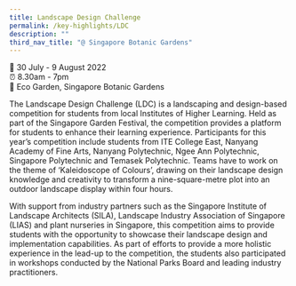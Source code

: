 ```yaml
---
title: Landscape Design Challenge
permalink: /key-highlights/LDC
description: ""
third_nav_title: "@ Singapore Botanic Gardens"
---
```

📆 30 July - 9 August 2022 <br>
⏰ 8.30am - 7pm <br>
📍 Eco Garden, Singapore Botanic Gardens <br>

The Landscape Design Challenge (LDC) is a landscaping and design-based competition for students from local Institutes of Higher Learning. Held as part of the Singapore Garden Festival, the competition provides a platform for students to enhance their learning experience. Participants for this year’s competition include students from ITE College East, Nanyang Academy of Fine Arts, Nanyang Polytechnic, Ngee Ann Polytechnic, Singapore Polytechnic and Temasek Polytechnic. Teams have to work on the theme of ‘Kaleidoscope of Colours’, drawing on their landscape design knowledge and creativity to transform a nine-square-metre plot into an outdoor landscape display within four hours.

With support from industry partners such as the Singapore Institute of Landscape Architects (SILA), Landscape Industry Association of Singapore (LIAS) and plant nurseries in Singapore, this competition aims to provide students with the opportunity to showcase their landscape design and implementation capabilities. As part of efforts to provide a more holistic experience in the lead-up to the competition, the students also participated in workshops conducted by the National Parks Board and leading industry practitioners.